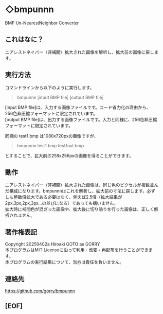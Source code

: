 

# ◇bmpunnn
BMP Un-NearestNeighbor Converter

## これはなに？
ニアレストネイバー（非補間）拡大された画像を解析し、拡大前の画像に戻します。

## 実行方法
コマンドラインから以下のように実行します。

> bmpunnn [input BMP file] [output BMP file]

[input BMP file]は、入力する画像ファイルです。コード省力化の理由から、256色非圧縮フォーマットに限定されています。 \
[output BMP file]は、出力する画像ファイルです。入力と同様に、256色非圧縮フォーマットに限定されています。

同梱の test1.bmp は1080x720pxの画像ですが、

> bmpunnn test1.bmp test1out.bmp

とすることで、拡大前の256x256pxの画像を得ることができます。

## 動作

ニアレストネイバー（非補間）拡大された画像は、同じ色のピクセルが複数並んだ構成になります。bmpunnnはこれを解析し、拡大前の寸法に戻します。必ずしも整数倍拡大である必要はなく、例えば2.5倍（拡大結果が2px,3px,2px,3px...の並びになる）であっても構いません。 \
拡大時に補間色が混ざった画像や、拡大後に切り貼りを行った画像は、正しく解析されません。

## 著作権表記

Copyright 20250402a Hiroaki GOTO as GORRY \
本プログラムはMIT Licenseに沿って利用・改変・再配布を行うことができます。 \
本プログラムの実行結果について、当方は責任を負いません。

## 連絡先

https://github.com/gorry/bmpunnn

## [EOF]
